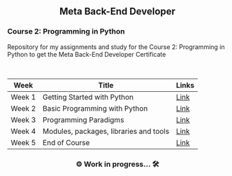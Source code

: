 ## <div align="center"> Meta Back-End Developer </div>
### Course 2: Programming in Python

Repository for my assignments and study for the Course 2: Programming in Python to get the Meta Back-End Developer Certificate


<br>

| Week | Title | Links |
| :----:|---------|------|
|Week 1| Getting Started with Python|[Link](https://github.com/aliaformo/meta-BE-dev-course2-programminginpython/tree/Week1)|
|Week 2 |Basic Programming with Python|[Link](https://github.com/aliaformo/meta-BE-dev-course2-programminginpython/tree/Week2)|
|Week 3|Programming Paradigms|[Link]()|
|Week 4| Modules, packages, libraries and tools|[Link](https://github.com/aliaformo/meta-BE-dev-course2-programminginpython/tree/Week4)|
|Week 5| End of Course|[Link](https://github.com/aliaformo/meta-BE-dev-course2-programminginpython/tree/Week5)|

### <div align="center"> ⚙️ Work in progress... 🛠️ </div>
